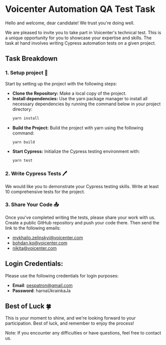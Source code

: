 # Voicenter Automation QA Test Task
Hello and welcome, dear candidate! We trust you're doing well.

We are pleased to invite you to take part in Voicenter's technical test. 
This is a unique opportunity for you to showcase your expertise and skills. 
The task at hand involves writing Cypress automation tests on a given project.

## Task Breakdown
### 1. Setup project 🔧
Start by setting up the project with the following steps:

- **Clone the Repository:** Make a local copy of the project.
- **Install dependencies:** Use the yarn package manager to install all necessary dependencies by running the command below in your project directory:
    ```bash
    yarn install
    ```
- **Build the Project:** Build the project with yarn using the following command:
    ```bash
    yarn build
    ```
- **Start Cypress:** Initialize the Cypress testing environment with:
    ```bash
    yarn test
    ```
### 2. Write Cypress Tests 🖊️
We would like you to demonstrate your Cypress testing skills. Write at least 10 comprehensive tests for the project.
### 3. Share Your Code 📤
Once you've completed writing the tests, please share your work with us. Create a public GitHub repository and push your code there.
Then send the link to the following emails:
- mykhailo.zelinskyi@voicenter.com
- bohdan.ko@voicenter.com
- nikita@voicenter.com

## Login Credentials:
Please use the following credentials for login purposes:
- **Email**: pespatron@gmail.com 
- **Password**: harnaUkrainkaJa

## Best of Luck 🍀
This is your moment to shine, and we're looking forward to your participation. Best of luck, and remember to enjoy the process!

Note: If you encounter any difficulties or have questions, feel free to contact us.
